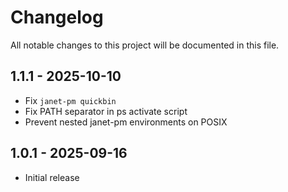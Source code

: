 # Changelog
All notable changes to this project will be documented in this file.

## 1.1.1 - 2025-10-10
- Fix `janet-pm quickbin`
- Fix PATH separator in ps activate script
- Prevent nested janet-pm environments on POSIX

## 1.0.1 - 2025-09-16
- Initial release

